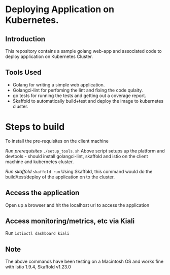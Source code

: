 # Deploying Application on Kubernetes.

## Introduction 
This repository contains a sample golang web-app and associated code to deploy application on Kubernetes Cluster. 

## Tools Used
* Golang for writing a simple web application. 
* Golangci-lint for perfoming the lint and fixing the code qulaity.
* go tests for running the tests and getting out a coverage report.
* Skaffold to automatically build+test and deploy the image to kubernetes cluster.

# Steps to build
To install the pre-requisites on the client machine

*Run prerequisites* 
``` ./setup_tools.sh ```
Above script setups up the platform and devtools - should install golangci-lint, skaffold and istio on the client machine and kubernetes cluster. 

*Run skaffold* 
``` skaffold run ```
Using Skaffold, this command would do the build/test/deploy of the application on to the cluster.

## Access the application
Open up a browser and hit the localhost url to access the application

## Access monitoring/metrics, etc via Kiali
Run
``` istioctl dashboard kiali ```

## Note
The above commands have been testing on a Macintosh OS and works fine with Istio 1.9.4, Skaffold v1.23.0